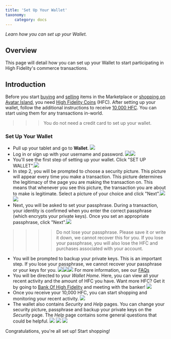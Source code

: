 ```yaml
---
title: 'Set Up Your Wallet'
taxonomy:
	category: docs
---
```


*Learn how you can set up your Wallet.*

## Overview

This page will detail how you can set up your Wallet to start participating in High Fidelity's commerce transactions. 

## Introduction

Before you start [buying](https://docs.highfidelity.com/high-fidelity-commerce/marketplace/buy) and [selling](https://docs.highfidelity.com/high-fidelity-commerce/marketplace/sell) items in the Marketplace or [shopping on Avatar Island](https://docs.highfidelity.com/high-fidelity-commerce/avatar-wearables/buy), you need [High Fidelity Coins](https://docs.highfidelity.com/high-fidelity-commerce/basics/hfc) (HFC). After setting up your wallet, follow the additional instructions to receive [10,000 HFC](https://docs.highfidelity.com/high-fidelity-commerce/basics/hfc/get-hfc). You can start using them for any transactions in-world. 

> > > You do not need a credit card to set up your wallet. 

### Set Up Your Wallet

- Pull up your tablet and go to **Wallet**. ![](tablet-wallet.PNG)
- Log in or sign up with your username and password. ![](login.PNG)![](usr-pwd.PNG)
- You'll see the first step of setting up your wallet. Click "SET UP WALLET".![](wallet-setup-1.PNG)
- In step 2, you will be prompted to choose a security picture. This picture will appear every time you make a transaction. This picture determines the legitimacy of the page you are making the transaction on. This means that whenever you see this picture, the transaction you are about to make is legitimate. Select a picture of your choice and click "Next".![](security-pic.PNG)![](security-pic-2.PNG)
- Next, you will be asked to set your passphrase. During a transaction, your identity is confirmed when you enter the correct passphrase (which encrypts your private keys). Once you set an appropriate passphrase, click "Next".![](set-passphrase.PNG)

> > > > Do not lose your passphrase. Please save it or write it down, we cannot recover this for you. If you lose your passphrase, you will also lose the HFC and purchases associated with your account. 

- You will be prompted to backup your private keys. This is an important step. If you lose your passphrase, we cannot recover your passphrase or your keys for you.  ![](backup-private.PNG)![](backup-inst.PNG)![](all-set.PNG) For more information, see our [FAQs](https://docs.highfidelity.com/faq-section/commerce-faq)
- You will be directed to your *Wallet Home*. Here, you can view all your recent activity and the amount of HFC you have. Want more HFC? Get it by going to [Bank Of High Fidelity](https://hifi.place/BankOfHighFidelity) and meeting with the banker! ![](closed-beta.PNG)
- Once you receive your 10,000 HFC, you can start shopping and monitoring your recent activity. ![](wallet.PNG)
- The wallet also contains *Security* and *Help* pages. You can change your security picture, passphrase and backup your private keys on the *Security* page. The *Help* page contains some general questions that could be helpful. ![](wallet-security.PNG) ![](wallet-help-first.PNG) ![](wallet-help-second.PNG)

Congratulations, you're all set up! Start shopping!